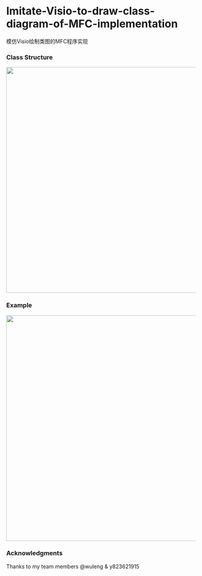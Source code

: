 # Imitate-Visio-to-draw-class-diagram-of-MFC-implementation
模仿Visio绘制类图的MFC程序实现

### Class Structure

<div align="center">

<img align="center" width="600" src="https://github.com/xyj77/Imitate-Visio-to-draw-class-diagram-of-MFC-implementation/raw/master/figures/class.png">

</div>

### Example

<div align="center">

<img align="center" width="600" src="https://github.com/xyj77/Imitate-Visio-to-draw-class-diagram-of-MFC-implementation/raw/master/figures/visio.png">

</div>

### Acknowledgments
Thanks to my team members @wuleng & y823621915
